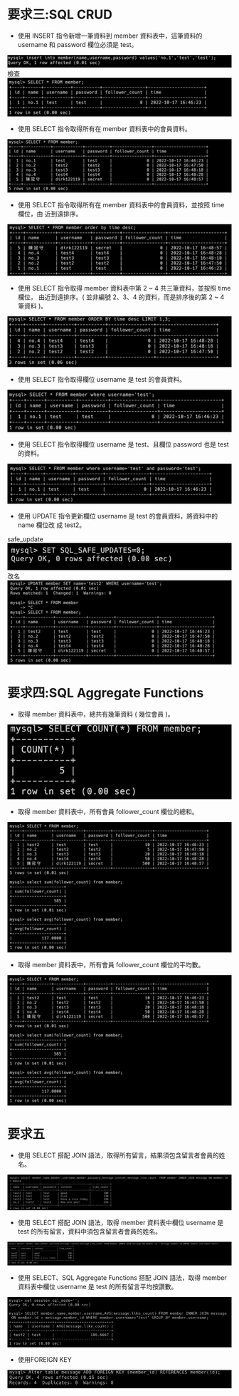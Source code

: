 # 要求三:SQL CRUD
* 使用 INSERT 指令新增一筆資料到 member 資料表中，這筆資料的 username 和 password 欄位必須是 test。

![](/week-5/img/insertMember.png)
檢查
![](/week-5/img/checkInsertMember.png)

* 使用 SELECT 指令取得所有在 member 資料表中的會員資料。

![](/week-5/img/checkAllMember.png)

* 使用 SELECT 指令取得所有在 member 資料表中的會員資料，並按照 time 欄位，由
近到遠排序。

![](/week-5/img/sortAllMember.png)

* 使用 SELECT 指令取得 member 資料表中第 2 ~ 4 共三筆資料，並按照 time 欄位，
由近到遠排序。( 並非編號 2、3、4 的資料，而是排序後的第 2 ~ 4 筆資料 )。

![](/week-5/img/get2-4Member.png)

* 使用 SELECT 指令取得欄位 username 是 test 的會員資料。

![](/week-5/img/getUsernameTest.png)

* 使用 SELECT 指令取得欄位 username 是 test、且欄位 password 也是 test 的資料。

![](/week-5/img/checkUsernameAndPassword.png)

* 使用 UPDATE 指令更新欄位 username 是 test 的會員資料，將資料中的 name 欄位改
成 test2。

safe_update
![](/week-5/img/safe_update.png)
改名
![](/week-5/img/renametest.png)

# 要求四:SQL Aggregate Functions
* 取得 member 資料表中，總共有幾筆資料 ( 幾位會員 )。

![](/week-5/img/count%20rows.png)

* 取得 member 資料表中，所有會員 follower_count 欄位的總和。

![](/week-5/img/checkMemberSumandAvg.png)

* 取得 member 資料表中，所有會員 follower_count 欄位的平均數。

![](/week-5/img/checkMemberSumandAvg.png)

# 要求五
* 使用 SELECT 搭配 JOIN 語法，取得所有留言，結果須包含留言者會員的姓名。

![](/week-5/img/joinAll.png)

* 使用 SELECT 搭配 JOIN 語法，取得 member 資料表中欄位 username 是 test 的所有留言，資料中須包含留言者會員的姓名。

![](/week-5/img/jointest.png)

* 使用 SELECT、SQL Aggregate Functions 搭配 JOIN 語法，取得 member 資料表中欄位 username 是 test 的所有留言平均按讚數。

![](/week-5/img/joinavg.png)

* 使用FOREIGN KEY

![](/week-5/img/foreignkey.png)